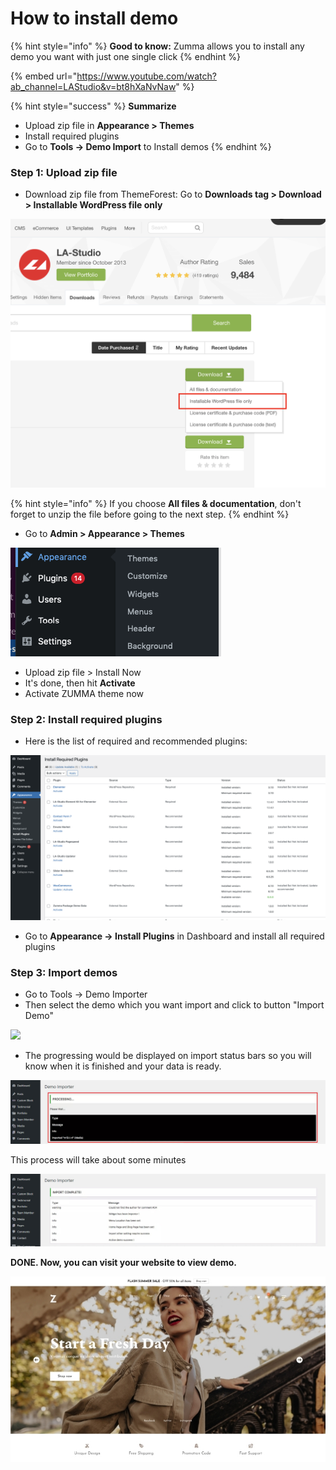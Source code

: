 # How to install demo

{% hint style="info" %}
**Good to know:** Zumma allows you to install any demo you want with just one single click
{% endhint %}

{% embed url="https://www.youtube.com/watch?ab_channel=LAStudio&v=bt8hXaNvNaw" %}

{% hint style="success" %}
**Summarize**&#x20;

* Upload zip file in **Appearance > Themes**&#x20;
* Install required plugins &#x20;
* Go to **Tools -> Demo Import** to Install demos
{% endhint %}

### **Step 1: Upload zip file**&#x20;

* Download zip file from ThemeForest: Go to **Downloads tag > Download > Installable WordPress file only** &#x20;

![](../.gitbook/assets/install-1.png)

{% hint style="info" %}
If you choose **All files & documentation**, don't forget to unzip the file before going to the next step.&#x20;
{% endhint %}

* Go to **Admin > Appearance > Themes**&#x20;

![](../.gitbook/assets/install-2.png)

* Upload zip file > Install Now&#x20;
* It's done, then hit **Activate**&#x20;
* Activate ZUMMA theme now

### Step 2: Install required plugins&#x20;

* Here is the list of required and recommended plugins:

![](../.gitbook/assets/install-plugin.png)

* Go to **Appearance -> Install Plugins** in Dashboard and install all required plugins&#x20;

### Step 3: Import demos&#x20;

* Go to Tools -> Demo Importer
* Then select the demo which you want import and click to button "Import Demo"

![](../.gitbook/assets/import-demo.png)

* The progressing would be displayed on import status bars so you will know when it is finished and your data is ready.

![](../.gitbook/assets/01-processing-import.jpeg)

This process will take about some minutes

![](../.gitbook/assets/02-importer-sucess.jpeg)

**DONE. Now, you can visit your website to view demo.**

![](../.gitbook/assets/landing-m1.jpeg)
